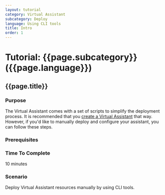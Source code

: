 ```yaml
---
layout: tutorial
category: Virtual Assistant
subcategory: Deploy
language: Using CLI tools
title: Intro
order: 1
---
```


# Tutorial: {{page.subcategory}} ({{page.language}})
## {{page.title}}

### Purpose
The Virtual Assistant comes with a set of scripts to simplify the deployment process. It is recommended that you [create a Virtual Assistant]({{site.baseurl}}/virtual-assistant/tutorials/create-assistant/csharp/1-intro) that way. However, if you'd like to manually deploy and configure your assistant, you can follow these steps.

### Prerequisites

### Time To Complete
10 minutes

### Scenario

Deploy Virtual Assistant resources manually by using CLI tools.